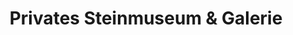 ---
title: "Privates Steinmuseum & Galerie"
url: /burg-dithmarschen/privates-steinmuseum-und-galerie/
shop: Kunst
---